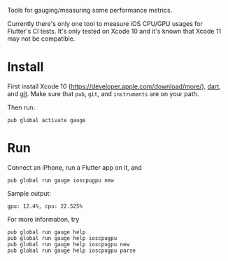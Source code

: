 Tools for gauging/measuring some performance metrics.

Currently there's only one tool to measure iOS CPU/GPU usages for Flutter's CI
tests. It's only tested on Xcode 10 and it's known that Xcode 11 may not be
compatible.

# Install

First install Xcode 10 (https://developer.apple.com/download/more/),
[dart](https://dart.dev/get-dart), and
[git](https://git-scm.com/book/en/v2/Getting-Started-Installing-Git).
Make sure that `pub`, `git`, and `instruments` are on your path.

Then run:
```shell
pub global activate gauge
```

# Run
Connect an iPhone, run a Flutter app on it, and
```shell
pub global run gauge ioscpugpu new
```

Sample output:
```
gpu: 12.4%, cpu: 22.525%
```

For more information, try
```shell
pub global run gauge help
pub global run gauge help ioscpugpu
pub global run gauge help ioscpugpu new
pub global run gauge help ioscpugpu parse
```
